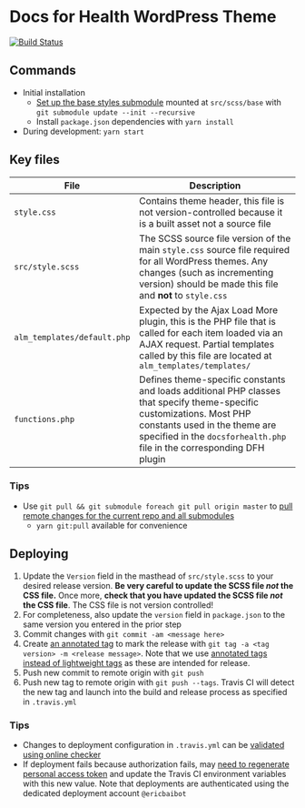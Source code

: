 # Docs for Health WordPress Theme

[![Build Status](https://app.travis-ci.com/docsforhealth/dfh-wordpress-theme.svg)](https://app.travis-ci.com/docsforhealth/dfh-wordpress-theme)

## Commands

- Initial installation
    + [Set up the base styles submodule](https://git-scm.com/book/en/v2/Git-Tools-Submodules) mounted at `src/scss/base` with `git submodule update --init --recursive` 
    + Install `package.json` dependencies with `yarn install`
- During development: `yarn start`

## Key files

| File | Description |
| ---- | ----------- |
| `style.css` | Contains theme header, this file is not version-controlled because it is a built asset not a source file |
| `src/style.scss` | The SCSS source file version of the main `style.css` source file required for all WordPress themes. Any changes (such as incrementing version) should be made this file and **not** to `style.css` |
| `alm_templates/default.php` | Expected by the Ajax Load More plugin, this is the PHP file that is called for each item loaded via an AJAX request. Partial templates called by this file are located at `alm_templates/templates/` |
| `functions.php` | Defines theme-specific constants and loads additional PHP classes that specify theme-specific customizations. Most PHP constants used in the theme are specified in the `docsforhealth.php` file in the corresponding DFH plugin |

### Tips

- Use `git pull && git submodule foreach git pull origin master` to [pull remote changes for the current repo and all submodules](https://stackoverflow.com/a/65130154)
    + `yarn git:pull` available for convenience

## Deploying

1. Update the `Version` field in the masthead of `src/style.scss` to your desired release version. **Be very careful to update the SCSS file *not* the CSS file.** Once more, **check that you have updated the SCSS file *not* the CSS file**. The CSS file is not version controlled!
2. For completeness, also update the `version` field in `package.json` to the same version you entered in the prior step
3. Commit changes with `git commit -am <message here>`
4. Create [an annotated tag](https://git-scm.com/book/en/v2/Git-Basics-Tagging) to mark the release with `git tag -a <tag version> -m <release message>`. Note that we use [annotated tags instead of lightweight tags](https://stackoverflow.com/a/25996877) as these are intended for release. 
5. Push new commit to remote origin with `git push`
6. Push new tag to remote origin with `git push --tags`. Travis CI will detect the new tag and launch into the build and release process as specified in `.travis.yml`

### Tips

- Changes to deployment configuration in `.travis.yml` can be [validated using online checker](https://config.travis-ci.com/explore)
- If deployment fails because authorization fails, may [need to regenerate personal access token](https://docs.github.com/en/authentication/keeping-your-account-and-data-secure/creating-a-personal-access-token) and update the Travis CI environment variables with this new value. Note that deployments are authenticated using the dedicated deployment account `@ericbaibot` 
